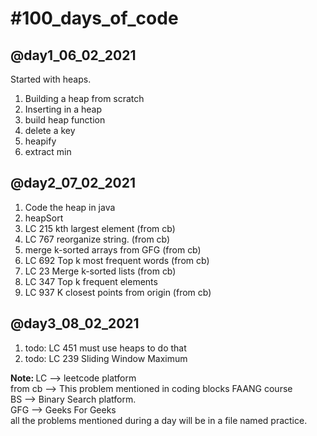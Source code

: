 <h1>#100_days_of_code</h1>
    <h2>@day1_06_02_2021</h2>
        Started with heaps.
        <ol>
        <li>Building a heap from scratch</li>
        <li>Inserting in a heap</li>
        <li>build heap function</li>
        <li>delete a key</li>
        <li>heapify</li>
        <li>extract min</li>
        </ol>
    <h2>@day2_07_02_2021</h2>
        <ol>
        <li>Code the heap in java</li>
        <li>heapSort</li>
        <li>LC 215 kth largest element (from cb)</li>
        <li>LC 767 reorganize string. (from cb)</li>
        <li>merge k-sorted arrays from GFG (from cb)</li>
        <li>LC 692 Top k most frequent words (from cb)</li>
        <li> LC 23 Merge k-sorted lists (from cb)</li>
        <li>LC 347 Top k frequent elements</li>
        <li>LC 937 K closest points from origin (from cb)</li>
        </ol>
    <h2>@day3_08_02_2021</h2>
        <ol>
        <li>todo: LC 451 must use heaps to do that</li>
        <li>todo: LC 239 Sliding Window Maximum</li>
        </ol>


<p>
    <b>Note: </b>
    LC --> leetcode platform <br/>
    from cb --> This problem mentioned in coding blocks FAANG course <br/>
    BS --> Binary Search platform. <br/>
    GFG --> Geeks For Geeks <br/>
    all the problems mentioned during a day will be in a file named practice.<br/>
</p>
    
